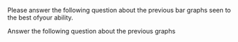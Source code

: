 Please answer the following question about the previous bar graphs seen to the best ofyour ability. 

Answer the following question about the previous graphs
